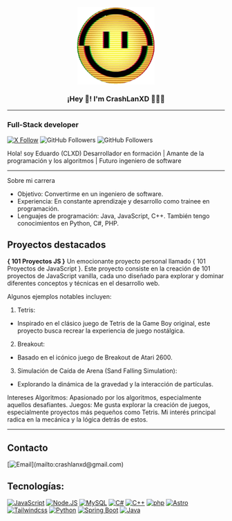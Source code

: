 <p align="center" width="200">
   <img align="center" width="180" src="MRVN_icon.png" />
   <h3 align="center">¡Hey 👋! I'm CrashLanXD 👨🏽‍💻</h3>
</p>

---

### Full-Stack developer

[![X Follow](https://img.shields.io/twitter/follow/crashlanxd?style=social)](https://x.com/crashlanxd)
![GitHub Followers](https://img.shields.io/github/followers/crashlanxd?style=social)
![GitHub Followers](https://img.shields.io/github/stars/crashlanxd?style=social)

Hola! soy Eduardo (CLXD)
Desarrollador en formación | Amante de la programación y los algoritmos | Futuro ingeniero de software

---

Sobre mi carrera
- Objetivo: Convertirme en un ingeniero de software.
- Experiencia: En constante aprendizaje y desarrollo como trainee en programación.
- Lenguajes de programación: Java, JavaScript, C++. También tengo conocimientos en Python, C#, PHP.

## Proyectos destacados
**{ 101 Proyectos JS }**
Un emocionante proyecto personal llamado { 101 Proyectos de JavaScript }. Este proyecto consiste en la creación de 101 proyectos de JavaScript vanilla, cada uno diseñado para explorar y dominar diferentes conceptos y técnicas en el desarrollo web.

Algunos ejemplos notables incluyen:

1. Tetris:
  - Inspirado en el clásico juego de Tetris de la Game Boy original, este proyecto busca recrear la experiencia de juego nostálgica.
2. Breakout:
  - Basado en el icónico juego de Breakout de Atari 2600.
3. Simulación de Caída de Arena (Sand Falling Simulation):
  - Explorando la dinámica de la gravedad y la interacción de partículas.

Intereses
Algoritmos: Apasionado por los algoritmos, especialmente aquellos desafiantes.
Juegos: Me gusta explorar la creación de juegos, especialmente proyectos más pequeños como Tetris. Mi interés principal radica en la mecánica y la lógica detrás de estos.

---

## Contacto
[![Email](https://img.shields.io/badge/crashlanxd@gmail.com-email_personal_(respuesta_lenta)-D14836?style=for-the-badge&logo=gmail&logoColor=white&labelColor=ECA311)](mailto:crashlanxd@gmail.com)

## Tecnologías:

[![JavaScript](https://img.shields.io/badge/JavaScript-f7df1e?style=for-the-badge&logo=javascript&logoColor=white&labelColor=2A2A2A)]()
[![Node.JS](https://img.shields.io/badge/Node.JS-8fc708?style=for-the-badge&logo=node.js&logoColor=white&labelColor=2A2A2A)]()
[![MySQL](https://img.shields.io/badge/MySQL-006f97?style=for-the-badge&logo=mysql&logoColor=white&labelColor=2A2A2A)]()
[![C#](https://img.shields.io/badge/Csharp-9b4b94?style=for-the-badge&logo=csharp&logoColor=white&labelColor=2A2A2A)]()
[![C++](https://img.shields.io/badge/C++-659ad2?style=for-the-badge&logo=cplusplus&logoColor=white&labelColor=2A2A2A)]()
[![php](https://img.shields.io/badge/php-8993c1?style=for-the-badge&logo=php&logoColor=white&labelColor=2A2A2A)]()
[![Astro](https://img.shields.io/badge/astro-ff5c00?style=for-the-badge&logo=astro&logoColor=white&labelColor=2A2A2A)]()
[![Tailwindcss](https://img.shields.io/badge/tailwindcss-06b6d4?style=for-the-badge&logo=tailwindcss&logoColor=white&labelColor=2A2A2A)]()
[![Python](https://img.shields.io/badge/Python-3975a5?style=for-the-badge&logo=python&logoColor=white&labelColor=2A2A2A)]()
[![Spring Boot](https://img.shields.io/badge/springboot-6cb33e?style=for-the-badge&logo=springboot&logoColor=white&labelColor=2A2A2A)]()
[![Java](https://img.shields.io/badge/Java-3a75b0?style=for-the-badge&logo=java&logoColor=white&labelColor=2A2A2A)]()

<!--
**CrashLanXD/CrashLanXD** is a ✨ _special_ ✨ repository because its `README.md` (this file) appears on your GitHub profile.

Here are some ideas to get you started:

- 🔭 I’m currently working on ...
- 🌱 I’m currently learning ...
- 👯 I’m looking to collaborate on ...
- 🤔 I’m looking for help with ...
- 💬 Ask me about ...
- 📫 How to reach me: ...
- 😄 Pronouns: ...
- ⚡ Fun fact: ...
-->
